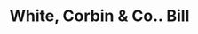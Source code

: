 ---
doi: 10.7916/D8835403
date_other: '1880'
date_other_textual: 1880-1889
form: printed ephemera
genre:
- Invoices
name:
- White, Corbin & Co.
object_in_context_url: https://biggert.cul.columbia.edu/items/view/ave_biggert_00095
subject_hierarchical_geographic:
- Rockville, Connecticut, United States
subject_name:
- White, Corbin & Co.
title: White, Corbin & Co.. Bill
sort_title: White, Corbin & Co.. Bill
call_number: ave_biggert_00095
coordinates:
- 41.8673,-72.4483
pid: ave_biggert_00095
identifiers: ave_biggert_00095
canvas_id: ldpd:395370
permalink: "/items/ave_biggert_00095/"
layout: iiif-image-page
---